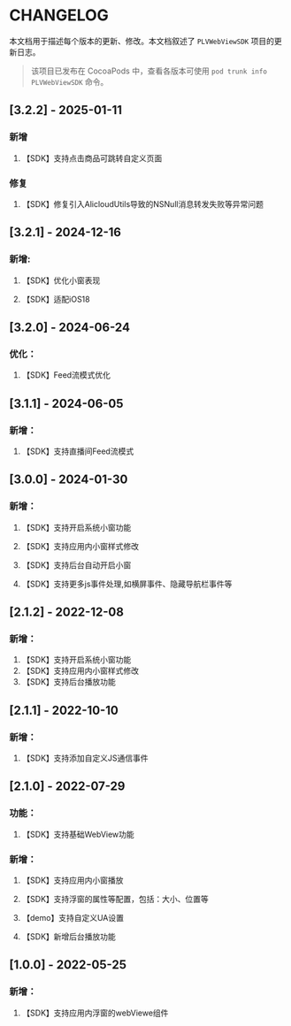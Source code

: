 # CHANGELOG

本文档用于描述每个版本的更新、修改。本文档叙述了 `PLVWebViewSDK` 项目的更新日志。

> 该项目已发布在 CocoaPods 中，查看各版本可使用 `pod trunk info PLVWebViewSDK` 命令。

## [3.2.2] - 2025-01-11

### 新增

1. 【SDK】支持点击商品可跳转自定义页面

### 修复

1. 【SDK】修复引入AlicloudUtils导致的NSNull消息转发失败等异常问题

## [3.2.1] - 2024-12-16

### 新增:

1. 【SDK】优化小窗表现

2. 【SDK】适配iOS18

## [3.2.0] - 2024-06-24

### 优化：

1. 【SDK】Feed流模式优化

## [3.1.1] - 2024-06-05

### 新增：

1. 【SDK】支持直播间Feed流模式

## [3.0.0] - 2024-01-30

### 新增：

1. 【SDK】支持开启系统小窗功能

2. 【SDK】支持应用内小窗样式修改

3. 【SDK】支持后台自动开启小窗

4. 【SDK】支持更多js事件处理,如横屏事件、隐藏导航栏事件等

   

## [2.1.2] - 2022-12-08

### 新增：

1. 【SDK】支持开启系统小窗功能
2. 【SDK】支持应用内小窗样式修改
3. 【SDK】支持后台播放功能



## [2.1.1] - 2022-10-10

### 新增：

1. 【SDK】支持添加自定义JS通信事件



## [2.1.0] - 2022-07-29

### 功能：

1. 【SDK】支持基础WebView功能

### 新增：

1. 【SDK】支持应用内小窗播放

2. 【SDK】支持浮窗的属性等配置，包括：大小、位置等

3. 【demo】支持自定义UA设置

4. 【SDK】新增后台播放功能

   


## [1.0.0] - 2022-05-25

### 新增：

1. 【SDK】支持应用内浮窗的webViewe组件
